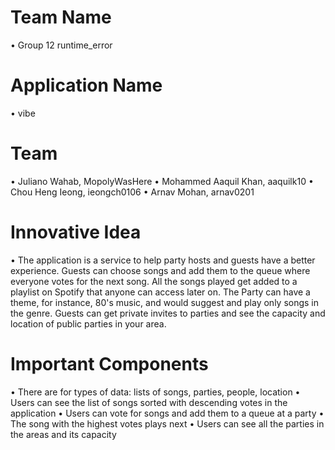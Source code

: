 # Team Name
• Group 12 runtime_error

# Application Name
• vibe

# Team 
• Juliano Wahab, MopolyWasHere
• Mohammed Aaquil Khan, aaquilk10
• Chou Heng Ieong, ieongch0106 
• Arnav Mohan, arnav0201

# Innovative Idea 

• The application is a service to help party hosts and guests have a better experience. Guests can choose songs and add them to the queue where everyone votes for the next song. All the songs played get added to a playlist on Spotify that anyone can access later on. The Party can have a theme, for instance, 80's music, and would suggest and play only songs in the genre. Guests can get private invites to parties and see the capacity and location of public parties in your area.

# Important Components
• There are for types of data: lists of songs, parties, people, location
• Users can see the list of songs sorted with descending votes in the application
• Users can vote for songs and add them to a queue at a party
• The song with the highest votes plays next
• Users can see all the parties in the areas and its capacity
